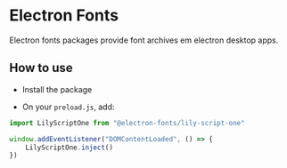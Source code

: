 # Electron Fonts

Electron fonts packages provide font archives em electron desktop apps.

## How to use

* Install the package

* On your `preload.js`, add:

```ts
import LilyScriptOne from "@electron-fonts/lily-script-one"

window.addEventListener("DOMContentLoaded", () => {
    LilyScriptOne.inject()
})
```